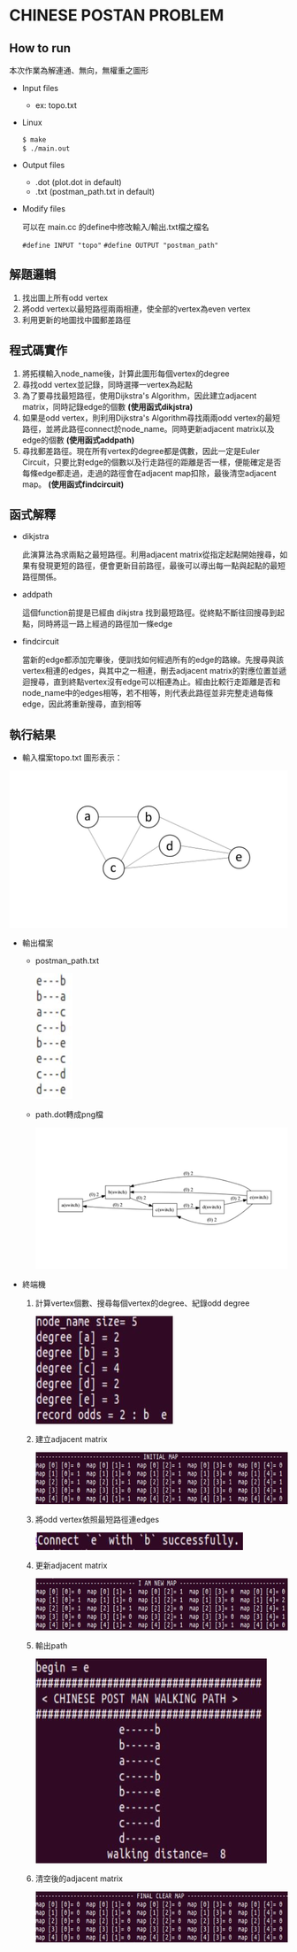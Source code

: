 # CHINESE POSTAN PROBLEM 

## How to run
本次作業為解連通、無向，無權重之圖形
* Input files 
    * ex: topo.txt
* Linux
    ```
    $ make 
    $ ./main.out
    ```
* Output files
    * .dot (plot.dot in default)
    * .txt (postman_path.txt in default)
* Modify files

  可以在 main.cc 的define中修改輸入/輸出.txt檔之檔名

    `#define INPUT "topo"`
    `#define OUTPUT "postman_path"`
    
## 解題邏輯    
   1. 找出圖上所有odd vertex
   2. 將odd vertex以最短路徑兩兩相連，使全部的vertex為even vertex
   3. 利用更新的地圖找中國郵差路徑
        
## 程式碼實作
   1. 將拓樸輸入node_name後，計算此圖形每個vertex的degree
   2. 尋找odd vertex並記錄，同時選擇一vertex為起點
   3. 為了要尋找最短路徑，使用Dijkstra's Algorithm，因此建立adjacent matrix，同時記錄edge的個數 **(使用函式dikjstra)**
   4. 如果是odd vertex，則利用Dijkstra's Algorithm尋找兩兩odd vertex的最短路徑，並將此路徑connect於node_name。同時更新adjacent matrix以及edge的個數 **(使用函式addpath)**
   5. 尋找郵差路徑。現在所有vertex的degree都是偶數，因此一定是Euler Circuit，只要比對edge的個數以及行走路徑的距離是否一樣，便能確定是否每條edge都走過，走過的路徑會在adjacent map扣除，最後清空adjacent map。 **(使用函式findcircuit)**
   
## 函式解釋
* dikjstra

   此演算法為求兩點之最短路徑。利用adjacent matrix從指定起點開始搜尋，如果有發現更短的路徑，便會更新目前路徑，最後可以導出每一點與起點的最短路徑關係。
* addpath

   這個function前提是已經由 dikjstra 找到最短路徑。從終點不斷往回搜尋到起點，同時將這一路上經過的路徑加一條edge
* findcircuit

   當新的edge都添加完畢後，便訓找如何經過所有的edge的路線。先搜尋與該vertex相連的edges，與其中之一相連，刪去adjacent matrix的對應位置並遞迴搜尋，直到終點vertex沒有edge可以相連為止。經由比較行走距離是否和node_name中的edges相等，若不相等，則代表此路徑並非完整走過每條edge，因此將重新搜尋，直到相等

## 執行結果
* 輸入檔案topo.txt
   圖形表示：

![image](https://github.com/claireyy23/graph_theory/blob/master/%E6%8A%95%E5%BD%B1%E7%89%871.JPG)
* 輸出檔案
   * postman_path.txt
   
      ![image](https://github.com/claireyy23/graph_theory/blob/master/txt%E8%BC%B8%E5%87%BA.JPG)
   * path.dot轉成png檔
   
      ![image](https://github.com/claireyy23/graph_theory/blob/master/%E6%8A%95%E5%BD%B1%E7%89%872.JPG)
      
* 終端機
   1. 計算vertex個數、搜尋每個vertex的degree、紀錄odd degree
   
      ![image](https://github.com/claireyy23/graph_theory/blob/master/terminal_vertex.JPG)
      
   2. 建立adjacent matrix  
   
      ![image](https://github.com/claireyy23/graph_theory/blob/master/terminal_inimap.JPG)
      
   3. 將odd vertex依照最短路徑連edges
   
      ![image](https://github.com/claireyy23/graph_theory/blob/master/terminal_addpath.JPG)
      
   4. 更新adjacent matrix
   
      ![image](https://github.com/claireyy23/graph_theory/blob/master/terminal_newmap.JPG)
      
   5. 輸出path
   
      ![image](https://github.com/claireyy23/graph_theory/blob/master/terminal_path.JPG)
      
   6. 清空後的adjacent matrix
   
      ![image](https://github.com/claireyy23/graph_theory/blob/master/terminal_finalmap.JPG)
      
      
      
